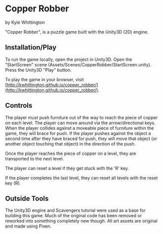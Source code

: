 # Copper Robber
by Kyle Whittington

"Copper Robber", is a puzzle game built with the Unity3D (2D) engine.

## Installation/Play
To run the game locally, open the project in Unity3D. Open the "StartScreen" scene (Assets/Scenes/CopperRobber/StartScreen.unity). Press the Unity3D "Play" button.

To play the game in your browser, visit [http://kwhittington.github.io/copper_robber/](http://kwhittington.github.io/copper_robber/).

## Controls
The player must push furniture out of the way to reach the piece of copper on each level. The player can move around via the arrow/directional keys. When the player collides against a moveable piece of furniture within the game, they will brace for push. If the player pushes against the object a second time after they have braced for push, they will move that object (or another object touching that object) in the direction of the push.

Once the player reaches the piece of copper on a level, they are transported to the next level.

The player can reset a level if they get stuck with the 'R' key.

If the player completes the last level, they can reset all levels with the reset key (R).

## Outside Tools
The Unity3D engine and Scavengers tutorial were used as a base for building this game. Much of the original code has been removed or reworked into something completely new though. All art assets are original and made using Pixen.
